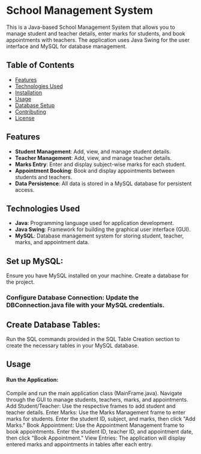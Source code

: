 # School Management System

This is a Java-based School Management System that allows you to manage student and teacher details, enter marks for students, and book appointments with teachers. The application uses Java Swing for the user interface and MySQL for database management.

## Table of Contents
- [Features](#features)
- [Technologies Used](#technologies-used)
- [Installation](#installation)
- [Usage](#usage)
- [Database Setup](#database-setup)
- [Contributing](#contributing)
- [License](#license)

## Features
- **Student Management**: Add, view, and manage student details.
- **Teacher Management**: Add, view, and manage teacher details.
- **Marks Entry**: Enter and display subject-wise marks for each student.
- **Appointment Booking**: Book and display appointments between students and teachers.
- **Data Persistence**: All data is stored in a MySQL database for persistent access.

## Technologies Used
- **Java**: Programming language used for application development.
- **Java Swing**: Framework for building the graphical user interface (GUI).
- **MySQL**: Database management system for storing student, teacher, marks, and appointment data.

## Set up MySQL:
Ensure you have MySQL installed on your machine.
Create a database for the project.

### Configure Database Connection: Update the DBConnection.java file with your MySQL credentials.

## Create Database Tables:
Run the SQL commands provided in the SQL Table Creation section to create the necessary tables in your MySQL database.

## Usage
#### Run the Application:
Compile and run the main application class (MainFrame.java).
Navigate through the GUI to manage students, teachers, marks, and appointments.
Add Student/Teacher: Use the respective frames to add student and teacher details.
Enter Marks: Use the Marks Management frame to enter marks for students. Enter the student ID, subject, and marks, then click "Add Marks."
Book Appointment: Use the Appointment Management frame to book appointments. Enter the student ID, teacher ID, and appointment date, then click "Book Appointment."
View Entries: The application will display entered marks and appointments in tables after each entry.

